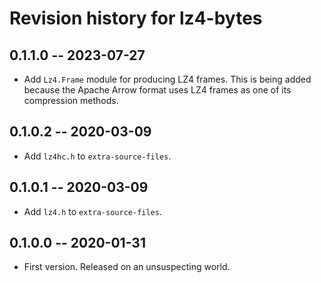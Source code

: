 # Revision history for lz4-bytes

## 0.1.1.0 -- 2023-07-27

* Add `Lz4.Frame` module for producing LZ4 frames. This is being added
  because the Apache Arrow format uses LZ4 frames as one of its compression
  methods.

## 0.1.0.2 -- 2020-03-09

* Add `lz4hc.h` to `extra-source-files`.

## 0.1.0.1 -- 2020-03-09

* Add `lz4.h` to `extra-source-files`.

## 0.1.0.0 -- 2020-01-31

* First version. Released on an unsuspecting world.
